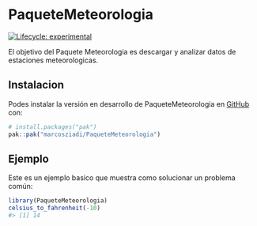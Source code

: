 
<!-- README.md is generated from README.Rmd. Please edit that file -->

# PaqueteMeteorologia

<!-- badges: start -->

[![Lifecycle:
experimental](https://img.shields.io/badge/lifecycle-experimental-orange.svg)](https://lifecycle.r-lib.org/articles/stages.html#experimental)
<!-- badges: end -->

El objetivo del Paquete Meteorologia es descargar y analizar datos de
estaciones meteorologicas.

## Instalacion

Podes instalar la versión en desarrollo de PaqueteMeteorologia en
[GitHub](https://github.com/) con:

``` r
# install.packages("pak")
pak::pak("marcosziadi/PaqueteMeteorologia")
```

## Ejemplo

Este es un ejemplo basico que muestra como solucionar un problema común:

``` r
library(PaqueteMeteorologia)
celsius_to_fahrenheit(-10)
#> [1] 14
```
